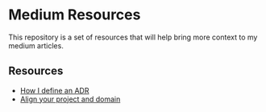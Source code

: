 # Medium Resources

This repository is a set of resources that will help bring more context to my medium articles.

## Resources


* [How I define an ADR](https://github.com/damienfraud/medium-resources/blob/master/How%20I%20define%20an%20ADR.md)
* [Align your project and domain](https://github.com/damienfraud/medium-resources/blob/master/Align%20your%20project%20and%20domain.md)